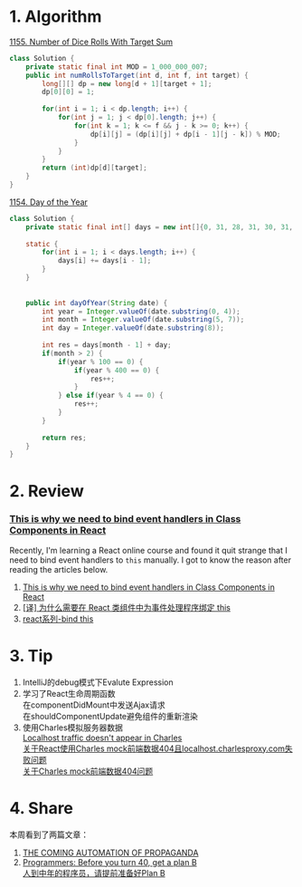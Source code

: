# 1. Algorithm
[1155. Number of Dice Rolls With Target Sum](https://leetcode.com/problems/number-of-dice-rolls-with-target-sum/description/)
```java
class Solution {
    private static final int MOD = 1_000_000_007;
    public int numRollsToTarget(int d, int f, int target) {
        long[][] dp = new long[d + 1][target + 1];
        dp[0][0] = 1;
        
        for(int i = 1; i < dp.length; i++) {
            for(int j = 1; j < dp[0].length; j++) {
                for(int k = 1; k <= f && j - k >= 0; k++) {
                    dp[i][j] = (dp[i][j] + dp[i - 1][j - k]) % MOD;
                }
            }
        }
        return (int)dp[d][target];
    }
}
```

[1154. Day of the Year](https://leetcode.com/problems/day-of-the-year/description/)
```java
class Solution {
    private static final int[] days = new int[]{0, 31, 28, 31, 30, 31, 30, 31, 31, 30, 31, 30, 31};
    
    static {
        for(int i = 1; i < days.length; i++) {
            days[i] += days[i - 1];
        }
    }
    
    
    public int dayOfYear(String date) {
        int year = Integer.valueOf(date.substring(0, 4));
        int month = Integer.valueOf(date.substring(5, 7));
        int day = Integer.valueOf(date.substring(8));
        
        int res = days[month - 1] + day;
        if(month > 2) {
            if(year % 100 == 0) {
                if(year % 400 == 0) {
                    res++;
                }
            } else if(year % 4 == 0) {
                res++;
            }
        }
        
        return res;
    }
}
```

# 2. Review
### [This is why we need to bind event handlers in Class Components in React](https://www.freecodecamp.org/news/this-is-why-we-need-to-bind-event-handlers-in-class-components-in-react-f7ea1a6f93eb/)
Recently, I'm learning a React online course and found it quit strange that I need to bind event handlers to `this` manually. I got to know the reason after reading the articles below.
  1. [This is why we need to bind event handlers in Class Components in React](https://www.freecodecamp.org/news/this-is-why-we-need-to-bind-event-handlers-in-class-components-in-react-f7ea1a6f93eb/)
  2. [[译] 为什么需要在 React 类组件中为事件处理程序绑定 this](https://juejin.im/post/5afa6e2f6fb9a07aa2137f51)
  3. [react系列-bind this](https://blog.csdn.net/u010977147/article/details/53420407)
  
# 3. Tip
  1. IntelliJ的debug模式下Evalute Expression     
  2. 学习了React生命周期函数 </br>
     在componentDidMount中发送Ajax请求 </br>
     在shouldComponentUpdate避免组件的重新渲染 </br>
  3. 使用Charles模拟服务器数据 </br>
     [Localhost traffic doesn't appear in Charles](https://www.charlesproxy.com/documentation/faqs/localhost-traffic-doesnt-appear-in-charles/) </br>
     [关于React使用Charles mock前端数据404且localhost.charlesproxy.com失败问题](https://blog.csdn.net/weixin_43553694/article/details/96963459) </br>
     [关于Charles mock前端数据404问题](https://segmentfault.com/a/1190000018765258) </br>
     
  
# 4. Share
本周看到了两篇文章：
  1. [THE COMING AUTOMATION OF PROPAGANDA](https://warontherocks.com/2019/08/the-coming-automation-of-propaganda/)
  2. [Programmers: Before you turn 40, get a plan B](https://news.ycombinator.com/item?id=20592384) </br>
     [人到中年的程序员，请提前准备好Plan B](https://mp.weixin.qq.com/s/w6e5qJ2_knPdUWspEkyTyQ)

